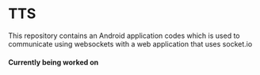 # TTS
This repository contains an Android application codes which is used to communicate using websockets with a web application that uses socket.io


#### Currently being worked on
